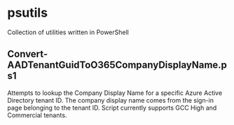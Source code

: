 # psutils
Collection of utilities written in PowerShell

## Convert-AADTenantGuidToO365CompanyDisplayName.ps1
Attempts to lookup the Company Display Name for a specific Azure Active Directory tenant ID.  The company display name comes from the sign-in page belonging to the tenant ID.  Script currently supports GCC High and Commercial tenants.
